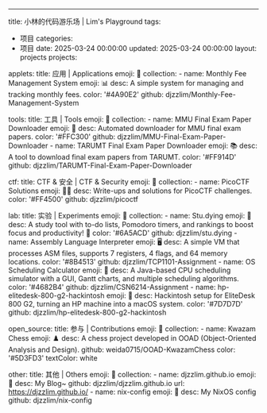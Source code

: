 ---
title:  小林的代码游乐场 | Lim's Playground
tags:
  - 项目
categories:
  - 项目
date: 2025-03-24 00:00:00
updated: 2025-03-24 00:00:00
layout: projects
projects:

  applets:
    title: 应用 | Applications
    emoji: 📱
    collection:
      - name: Monthly Fee Management System
        emoji: 📊
        desc: A simple system for managing and tracking monthly fees.
        color: '#4A90E2'
        github: djzzlim/Monthly-Fee-Management-System

  tools:
    title: 工具 | Tools
    emoji: 🔧
    collection:
      - name: MMU Final Exam Paper Downloader
        emoji: 📄
        desc: Automated downloader for MMU final exam papers.
        color: '#FFC300'
        github: djzzlim/MMU-Final-Exam-Paper-Downloader
      - name: TARUMT Final Exam Paper Downloader
        emoji: 📚
        desc: A tool to download final exam papers from TARUMT.
        color: '#FF914D'
        github: djzzlim/TARUMT-Final-Exam-Paper-Downloader

  ctf:
    title: CTF & 安全 | CTF & Security
    emoji: 🔐
    collection:
      - name: PicoCTF Solutions
        emoji: 🕵️‍♂️
        desc: Write-ups and solutions for PicoCTF challenges.
        color: '#FF4500'
        github: djzzlim/picoctf

  lab:
    title: 实验 | Experiments
    emoji: 🧪
    collection:
      - name: Stu.dying
        emoji: 🎯
        desc: A study tool with to-do lists, Pomodoro timers, and rankings to boost focus and productivity! 🚀
        color: '#6A5ACD'
        github: djzzlim/stu.dying
      - name: Assembly Language Interpreter
        emoji: 🖥️
        desc: A simple VM that processes ASM files, supports 7 registers, 4 flags, and 64 memory locations.
        color: '#8B4513'
        github: djzzlim/TCP1101-Assignment
      - name: OS Scheduling Calculator
        emoji: 📜
        desc: A Java-based CPU scheduling simulator with a GUI, Gantt charts, and multiple scheduling algorithms.
        color: '#4682B4'
        github: djzzlim/CSN6214-Assignment
      - name: hp-elitedesk-800-g2-hackintosh
        emoji: 🍎
        desc: Hackintosh setup for EliteDesk 800 G2, turning an HP machine into a macOS system.
        color: '#7D7D7D'
        github: djzzlim/hp-elitedesk-800-g2-hackintosh
      
  open_source:
    title: 参与 | Contributions
    emoji: 👥
    collection:
      - name: Kwazam Chess
        emoji: ♟️
        desc: A chess project developed in OOAD (Object-Oriented Analysis and Design).
        github: weida0715/OOAD-KwazamChess
        color: '#5D3FD3'
        textColor: white

  other:
    title: 其他 | Others
    emoji: 📁
    collection:
      - name: djzzlim.github.io
        emoji: 📖
        desc: My Blog~
        github: djzzlim/djzzlim.github.io
        url: https://djzzlim.github.io/
      - name: nix-config
        emoji: 📖
        desc: My NixOS config
        github: djzzlim/nix-config